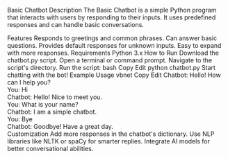 Basic Chatbot
Description
The Basic Chatbot is a simple Python program that interacts with users by responding to their inputs. It uses predefined responses and can handle basic conversations.

Features
Responds to greetings and common phrases.
Can answer basic questions.
Provides default responses for unknown inputs.
Easy to expand with more responses.
Requirements
Python 3.x
How to Run
Download the chatbot.py script.
Open a terminal or command prompt.
Navigate to the script's directory.
Run the script:
bash
Copy
Edit
python chatbot.py
Start chatting with the bot!
Example Usage
vbnet
Copy
Edit
Chatbot: Hello! How can I help you?  
You: Hi  
Chatbot: Hello! Nice to meet you.  
You: What is your name?  
Chatbot: I am a simple chatbot.  
You: Bye  
Chatbot: Goodbye! Have a great day.  
Customization
Add more responses in the chatbot's dictionary.
Use NLP libraries like NLTK or spaCy for smarter replies.
Integrate AI models for better conversational abilities.
